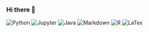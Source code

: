 ### Hi there 👋

![Python](https://img.shields.io/badge/-Python-3776AB?logo=python=flat)
![Jupyter](https://img.shields.io/badge/-Jupyter-F37626)
![Java](https://img.shields.io/badge/-Java-007396)
![Markdown](https://img.shields.io/badge/-Markdown-000000)
![R](https://img.shields.io/badge/-R-276DC3)
![LaTex](https://img.shields.io/badge/-LaTex-008080)

<!--
**rolifshitz/rolifshitz** is a ✨ _special_ ✨ repository because its `README.md` (this file) appears on your GitHub profile.

Here are some ideas to get you started:

- 🔭 I’m currently working on ...
- 🌱 I’m currently learning ...
- 👯 I’m looking to collaborate on ...
- 🤔 I’m looking for help with ...
- 💬 Ask me about ...
- 📫 How to reach me: ...
- 😄 Pronouns: ...
- ⚡ Fun fact: ...
-->
